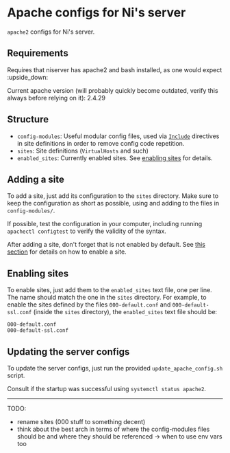 # Apache configs for Ni's server

`apache2` configs for Ni's server.

## Requirements

Requires that niserver has apache2 and bash installed, as one would expect :upside\_down:

Current apache version (will probably quickly become outdated, verify this always before relying on it): 2.4.29


## Structure

- `config-modules`: Useful modular config files, used via [`Include`](https://httpd.apache.org/docs/2.4/mod/core.html#include) directives in site definitions in order to remove config code repetition.
- `sites`: Site definitions (`VirtualHosts` and such)
- `enabled_sites`: Currently enabled sites. See [enabling sites](#enabling-sites) for details.


## Adding a site

To add a site, just add its configuration to the `sites` directory. Make sure to keep the configuration as short as possible, using and adding to the files in `config-modules/`.

If possible, test the configuration in your computer, including running `apachectl configtest` to verify the validity of the syntax.

After adding a site, don't forget that is not enabled by default. See [this section](#enabling-sites) for details on how to enable a site.


## Enabling sites

To enable sites, just add them to the `enabled_sites` text file, one per line. The name should match the one in the `sites` directory.
For example, to enable the sites defined by the files `000-default.conf` and `000-default-ssl.conf` (inside the `sites` directory), the `enabled_sites` text file should be:

```
000-default.conf
000-default-ssl.conf
```


## Updating the server configs

To update the server configs, just run the provided `update_apache_config.sh` script.

Consult if the startup was successful using `systemctl status apache2`.


---

TODO:

- rename sites (000 stuff to something decent)
- think about the best arch in terms of where the config-modules files should be and where they should be referenced -> when to use env vars too
